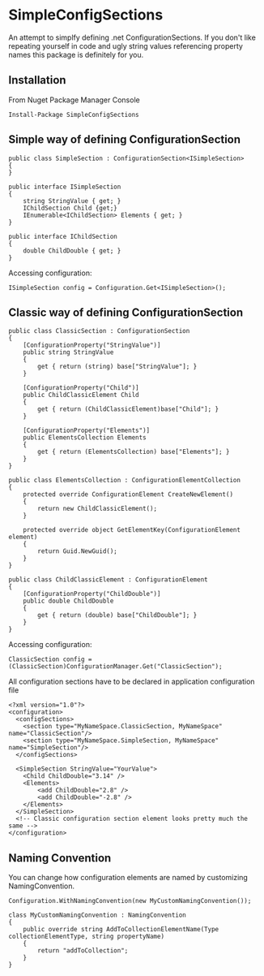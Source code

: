 ﻿SimpleConfigSections
====================

An attempt to simplfy defining .net ConfigurationSections.
If you don't like repeating yourself in code and ugly string values referencing property names this package is definitely for you.

Installation
---------------------
From Nuget Package Manager Console
	
	Install-Package SimpleConfigSections


Simple way of defining ConfigurationSection
---------------------
	public class SimpleSection : ConfigurationSection<ISimpleSection>
    {
    }
	
	public interface ISimpleSection
    {
        string StringValue { get; }
        IChildSection Child {get;}
        IEnumerable<IChildSection> Elements { get; }
    }
	
    public interface IChildSection
    {
        double ChildDouble { get; }
    }

Accessing configuration:
	
	ISimpleSection config = Configuration.Get<ISimpleSection>();
	
Classic way of defining ConfigurationSection
---------------------
	public class ClassicSection : ConfigurationSection
    {
        [ConfigurationProperty("StringValue")]
        public string StringValue
        {
            get { return (string) base["StringValue"]; }
        }
		
        [ConfigurationProperty("Child")]
        public ChildClassicElement Child
        {
            get { return (ChildClassicElement)base["Child"]; }
        }

        [ConfigurationProperty("Elements")]
        public ElementsCollection Elements
        {
            get { return (ElementsCollection) base["Elements"]; }
        }
    }
	
    public class ElementsCollection : ConfigurationElementCollection
    {
        protected override ConfigurationElement CreateNewElement()
        {
            return new ChildClassicElement();
        }

        protected override object GetElementKey(ConfigurationElement element)
        {
            return Guid.NewGuid();
        }
    }
	
    public class ChildClassicElement : ConfigurationElement
    {
        [ConfigurationProperty("ChildDouble")]
        public double ChildDouble
        {
            get { return (double) base["ChildDouble"]; }
        }
    }
	
Accessing configuration:
	
	ClassicSection config = (ClassicSection)ConfigurationManager.Get("ClassicSection");
	
All configuration sections have to be declared in application configuration file

	<?xml version="1.0"?>
	<configuration>
	  <configSections>
		<section type="MyNameSpace.ClassicSection, MyNameSpace" name="ClassicSection"/>
		<section type="MyNameSpace.SimpleSection, MyNameSpace" name="SimpleSection"/>
	  </configSections>
	  
	  <SimpleSection StringValue="YourValue">
		<Child ChildDouble="3.14" />
		<Elements>
			<add ChildDouble="2.8" />
			<add ChildDouble="-2.8" />
		</Elements>
	  </SimpleSection>
	  <!-- Classic configuration section element looks pretty much the same -->
	</configuration>

	
Naming Convention
---------------------
You can change how configuration elements are named by customizing NamingConvention.
	
	Configuration.WithNamingConvention(new MyCustomNamingConvention());
	
	class MyCustomNamingConvention : NamingConvention 
	{
		public override string AddToCollectionElementName(Type collectionElementType, string propertyName)
		{
			return "addToCollection";
		}
	}

